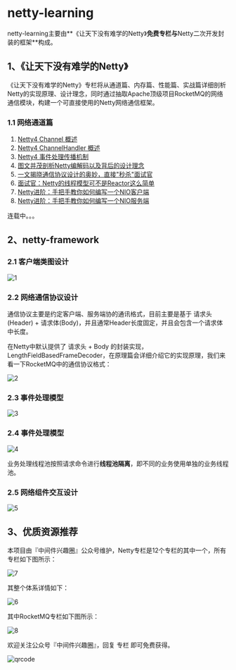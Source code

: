 # netty-learning

netty-learning主要由**《让天下没有难学的Netty》**免费专栏与**Netty二次开发封装的框架**构成。



## 1、《让天下没有难学的Netty》

《让天下没有难学的Netty》专栏将从通道篇、内存篇、性能篇、实战篇详细剖析Netty的实现原理、设计理念，同时通过抽取Apache顶级项目RocketMQ的网络通信模块，构建一个可直接使用的Netty网络通信框架。

### 1.1 网络通道篇

1. [Netty4 Channel 概述](https://mp.weixin.qq.com/s/mIq-NjA9vir4wHCe5qpqBQ)
2. [Netty4 ChannelHandler 概述](https://mp.weixin.qq.com/s/n4duWYQIWyau7YLBqvYTHw)
3. [Netty4 事件处理传播机制](https://mp.weixin.qq.com/s/5dlUN0bzW3aKfcg1PSR5Ow)
4. [图文并茂剖析Netty编解码以及背后的设计理念](https://mp.weixin.qq.com/s/8uQlY-SthNTeg1xVPN5jzA)
5. [一文揭晓通信协议设计的奥妙，直接"秒杀"面试官](https://mp.weixin.qq.com/s?__biz=MzIzNzgyMjYxOQ==&mid=2247485622&idx=1&sn=5697d1193cd3d9323013866325a85333&chksm=e8c3ff42dfb4765488912d83b715bf701efccef6014a4edace05dc51f194a77f7ec5159ccef8&token=1812684394&lang=zh_CN#rd)
6. [面试官：Netty的线程模型可不是Reactor这么简单](https://mp.weixin.qq.com/s/kcSI0yQH3HxZt5KFU-M8_w)
7. [Netty进阶：手把手教你如何编写一个NIO客户端](https://mp.weixin.qq.com/s/vrf8bO_K1YIac96A-HEV8A)
8. [Netty进阶：手把手教你如何编写一个NIO服务端](https://mp.weixin.qq.com/s/QZIXOT1fSmpu4di16vfyuQ)



连载中。。。





## 2、netty-framework

### 2.1 客户端类图设计

![1](https://dingwpmz.gitee.io/blogimage/1.png)



### 2.2 网络通信协议设计

通信协议主要是约定客户端、服务端协的通讯格式，目前主要是基于 请求头(Header) + 请求体(Body)，并且通常Header长度固定，并且会包含一个请求体中长度。

在Netty中默认提供了 请求头 + Body 的封装实现，LengthFieldBasedFrameDecoder，在原理篇会详细介绍它的实现原理，我们来看一下RocketMQ中的通信协议格式：

![2](https://dingwpmz.gitee.io/blogimage/2.png)



### 2.3 事件处理模型

![3](https://dingwpmz.gitee.io/blogimage/3.png)



### 2.4 事件处理模型

![4](https://dingwpmz.gitee.io/blogimage/4.png)

业务处理线程池按照请求命令进行**线程池隔离**，即不同的业务使用单独的业务线程池。

### 2.5 网络组件交互设计

![5](https://dingwpmz.gitee.io/blogimage/5.png)



## 3、优质资源推荐

本项目由『中间件兴趣圈』公众号维护，Netty专栏是12个专栏的其中一个，所有专栏如下图所示：

![7](https://dingwpmz.gitee.io/blogimage/7.png)

其整个体系详情如下：

![6](https://dingwpmz.gitee.io/blogimage/6.png)

其中RocketMQ专栏如下图所示：

![8](https://dingwpmz.gitee.io/blogimage/8.png)

欢迎关注公众号『中间件兴趣圈』，回复 专栏 即可免费获得。

![qrcode](https://dingwpmz.gitee.io/blogimage/qrcode.jpg)
